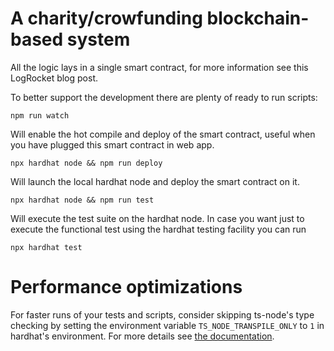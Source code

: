 # A charity/crowfunding blockchain-based system

All the logic lays in a single smart contract, for more information see this LogRocket blog post.

To better support the development there are plenty of ready to run scripts:

```shell
npm run watch
```
Will enable the hot compile and deploy of the smart contract, useful when you have plugged this smart contract in web app.

```shell
npx hardhat node && npm run deploy
```
Will launch the local hardhat node and deploy the smart contract on it.

```shell
npx hardhat node && npm run test
```
Will execute the test suite on the hardhat node. In case you want just to execute the functional test using the hardhat testing facility you can run
```shell
npx hardhat test
```

# Performance optimizations

For faster runs of your tests and scripts, consider skipping ts-node's type checking by setting the environment variable `TS_NODE_TRANSPILE_ONLY` to `1` in hardhat's environment. For more details see [the documentation](https://hardhat.org/guides/typescript.html#performance-optimizations).
